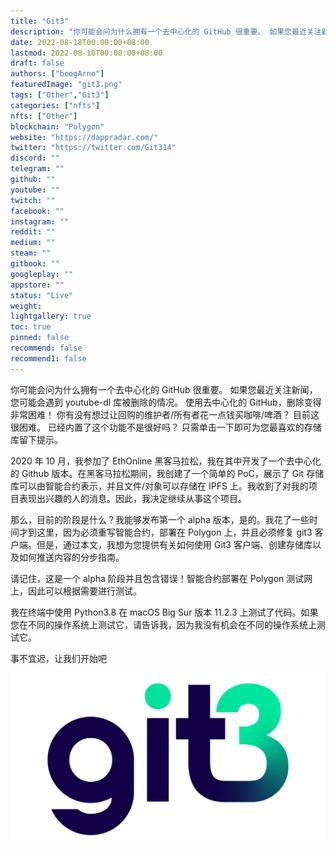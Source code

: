 ```yaml
---
title: "Git3"
description: "你可能会问为什么拥有一个去中心化的 GitHub 很重要。 如果您最近关注新闻，您可能会遇到 youtube-dl lib 的删除"
date: 2022-08-18T00:00:00+08:00
lastmod: 2022-08-18T00:00:00+08:00
draft: false
authors: ["boogArno"]
featuredImage: "git3.png"
tags: ["Other","Git3"]
categories: ["nfts"]
nfts: ["Other"]
blockchain: "Polygon"
website: "https://dappradar.com/"
twitter: "https://twitter.com/Git314"
discord: ""
telegram: ""
github: ""
youtube: ""
twitch: ""
facebook: ""
instagram: ""
reddit: ""
medium: ""
steam: ""
gitbook: ""
googleplay: ""
appstore: ""
status: "Live"
weight: 
lightgallery: true
toc: true
pinned: false
recommend: false
recommend1: false
---
```

你可能会问为什么拥有一个去中心化的 GitHub 很重要。 如果您最近关注新闻，您可能会遇到 youtube-dl 库被删除的情况。 使用去中心化的 GitHub，删除变得非常困难！ 你有没有想过让回购的维护者/所有者花一点钱买咖啡/啤酒？ 目前这很困难。 已经内置了这个功能不是很好吗？ 只需单击一下即可为您最喜欢的存储库留下提示。

2020 年 10 月，我参加了 EthOnline 黑客马拉松，我在其中开发了一个去中心化的 Github 版本。在黑客马拉松期间，我创建了一个简单的 PoC，展示了 Git 存储库可以由智能合约表示，并且文件/对象可以存储在 IPFS 上。我收到了对我的项目表现出兴趣的人的消息。因此，我决定继续从事这个项目。

那么，目前的阶段是什么？我能够发布第一个 alpha 版本，是的。我花了一些时间才到这里，因为必须重写智能合约，部署在 Polygon 上，并且必须修复 git3 客户端。但是，通过本文，我想为您提供有关如何使用 Git3 客户端、创建存储库以及如何推送内容的分步指南。

请记住，这是一个 alpha 阶段并且包含错误！智能合约部署在 Polygon 测试网上，因此可以根据需要进行测试。

我在终端中使用 Python3.8 在 macOS Big Sur 版本 11.2.3 上测试了代码。如果您在不同的操作系统上测试它，请告诉我，因为我没有机会在不同的操作系统上测试它。

事不宜迟，让我们开始吧

![R](R.png)